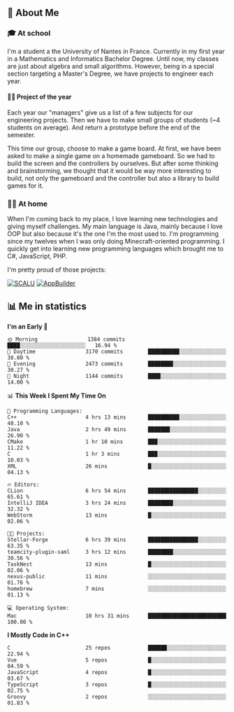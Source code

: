 ## 👀 About Me

### 🎓 At school

I'm a student a the University of Nantes in France. Currently in my first year in a Mathematics and Informatics Bachelor Degree. Until now, my classes are just about algebra and small algorithms. However, being in a special section targeting a Master's Degree, we have projects to engineer each year. 

#### 🔧🔬 Project of the year

Each year our "managers" give us a list of a few subjects for our engineering projects. Then we have to make small groups of students (~4 students on average). And return a prototype before the end of the semester.

This time our group, choose to make a game board. At first, we have been asked to make a single game on a homemade gameboard. So we had to build the screen and the controllers by ourselves. 
But after some thinking and brainstorming, we thought that it would be way more interesting to build, not only the gameboard and the controller but also a library to build games for it.

### 👨‍💻 At home

When I'm coming back to my place, I love learning new technologies and giving myself challenges. My main language is Java, mainly because I love OOP but also because it's the one I'm the most used to. I'm programming since my twelves when I was only doing Minecraft-oriented programming.  I quickly get into learning new programming languages which brought me to C#, JavaScript, PHP. 

I'm pretty proud of those projects:

[![SCALU](https://github-readme-stats.vercel.app/api/pin?username=renardfute&repo=SCALU)](https://github.com/renardfute/scalu)
[![AppBuilder](https://github-readme-stats.vercel.app/api/pin?username=pulsedev2&repo=AppBuilder)](https://github.com/pulsedev2/AppBuilder)

## 📊 Me in statistics
<!--START_SECTION:waka-->
**I'm an Early 🐤** 

```text
🌞 Morning                1384 commits        ████░░░░░░░░░░░░░░░░░░░░░   16.94 % 
🌆 Daytime                3170 commits        ██████████░░░░░░░░░░░░░░░   38.80 % 
🌃 Evening                2473 commits        ████████░░░░░░░░░░░░░░░░░   30.27 % 
🌙 Night                  1144 commits        ████░░░░░░░░░░░░░░░░░░░░░   14.00 % 
```


📊 **This Week I Spent My Time On** 

```text
💬 Programming Languages: 
C++                      4 hrs 13 mins       ██████████░░░░░░░░░░░░░░░   40.10 % 
Java                     2 hrs 49 mins       ███████░░░░░░░░░░░░░░░░░░   26.90 % 
CMake                    1 hr 10 mins        ███░░░░░░░░░░░░░░░░░░░░░░   11.22 % 
C                        1 hr 3 mins         ███░░░░░░░░░░░░░░░░░░░░░░   10.03 % 
XML                      26 mins             █░░░░░░░░░░░░░░░░░░░░░░░░   04.13 % 

🔥 Editors: 
CLion                    6 hrs 54 mins       ████████████████░░░░░░░░░   65.61 % 
IntelliJ IDEA            3 hrs 24 mins       ████████░░░░░░░░░░░░░░░░░   32.32 % 
WebStorm                 13 mins             █░░░░░░░░░░░░░░░░░░░░░░░░   02.06 % 

🐱‍💻 Projects: 
Stellar-Forge            6 hrs 39 mins       ████████████████░░░░░░░░░   63.35 % 
teamcity-plugin-saml     3 hrs 12 mins       ████████░░░░░░░░░░░░░░░░░   30.56 % 
TaskNest                 13 mins             █░░░░░░░░░░░░░░░░░░░░░░░░   02.06 % 
nexus-public             11 mins             ░░░░░░░░░░░░░░░░░░░░░░░░░   01.76 % 
homebrew                 7 mins              ░░░░░░░░░░░░░░░░░░░░░░░░░   01.13 % 

💻 Operating System: 
Mac                      10 hrs 31 mins      █████████████████████████   100.00 % 
```

**I Mostly Code in C++** 

```text
C                        25 repos            ██████░░░░░░░░░░░░░░░░░░░   22.94 % 
Vue                      5 repos             █░░░░░░░░░░░░░░░░░░░░░░░░   04.59 % 
JavaScript               4 repos             █░░░░░░░░░░░░░░░░░░░░░░░░   03.67 % 
TypeScript               3 repos             █░░░░░░░░░░░░░░░░░░░░░░░░   02.75 % 
Groovy                   2 repos             ░░░░░░░░░░░░░░░░░░░░░░░░░   01.83 % 
```




<!--END_SECTION:waka-->
